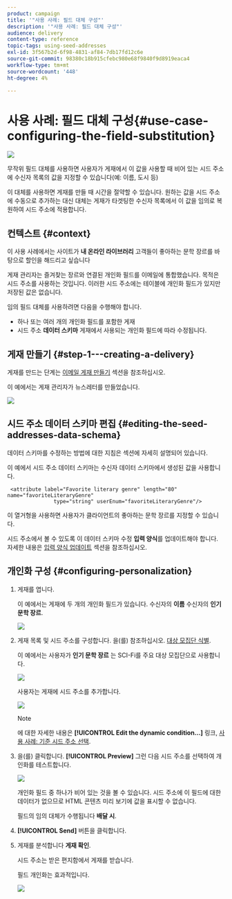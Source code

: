 ```yaml
---
product: campaign
title: '"사용 사례: 필드 대체 구성"'
description: '"사용 사례: 필드 대체 구성"'
audience: delivery
content-type: reference
topic-tags: using-seed-addresses
exl-id: 3f567b2d-6f98-4831-af84-7db17fd12c6e
source-git-commit: 98380c18b915cfebc980e68f9840f9d8919eaca4
workflow-type: tm+mt
source-wordcount: '448'
ht-degree: 4%

---
```


# 사용 사례: 필드 대체 구성{#use-case-configuring-the-field-substitution}

![](../../assets/common.svg)

무작위 필드 대체를 사용하면 사용자가 게재에서 이 값을 사용할 때 비어 있는 시드 주소에 수신자 목록의 값을 지정할 수 있습니다(예: 이름, 도시 등)

이 대체를 사용하면 게재를 만들 때 시간을 절약할 수 있습니다. 원하는 값을 시드 주소에 수동으로 추가하는 대신 대체는 게재가 타겟팅한 수신자 목록에서 이 값을 임의로 복원하여 시드 주소에 적용합니다.

## 컨텍스트 {#context}

이 사용 사례에서는 사이트가 **내 온라인 라이브러리** 고객들이 좋아하는 문학 장르를 바탕으로 할인을 해드리고 싶습니다

게재 관리자는 즐겨찾는 장르와 연결된 개인화 필드를 이메일에 통합했습니다. 목적은 시드 주소를 사용하는 것입니다. 이러한 시드 주소에는 테이블에 개인화 필드가 있지만 저장된 값은 없습니다.

임의 필드 대체를 사용하려면 다음을 수행해야 합니다.

* 하나 또는 여러 개의 개인화 필드를 포함한 게재
* 시드 주소 **데이터 스키마** 게재에서 사용되는 개인화 필드에 따라 수정됩니다.

## 게재 만들기 {#step-1---creating-a-delivery}

게재를 만드는 단계는 [이메일 게재 만들기](creating-an-email-delivery.md) 섹션을 참조하십시오.

이 예에서는 게재 관리자가 뉴스레터를 만들었습니다.

![](assets/dlv_seeds_usecase_24.png)

## 시드 주소 데이터 스키마 편집 {#editing-the-seed-addresses-data-schema}

데이터 스키마를 수정하는 방법에 대한 지침은 섹션에 자세히 설명되어 있습니다.

이 예에서 시드 주소 데이터 스키마는 수신자 데이터 스키마에서 생성된 값을 사용합니다.

```
 <attribute label="Favorite literary genre" length="80" name="favoriteLiteraryGenre"
               type="string" userEnum="favoriteLiteraryGenre"/>
```

이 열거형을 사용하면 사용자가 클라이언트의 좋아하는 문학 장르를 지정할 수 있습니다.

시드 주소에서 볼 수 있도록 이 데이터 스키마 수정 **입력 양식**&#x200B;를 업데이트해야 합니다. 자세한 내용은 [입력 양식 업데이트](use-case--selecting-seed-addresses-on-criteria.md#updating-the-input-form) 섹션을 참조하십시오.

## 개인화 구성 {#configuring-personalization}

1. 게재를 엽니다.

   이 예에서는 게재에 두 개의 개인화 필드가 있습니다. 수신자의 **이름** 수신자의 **인기 문학 장르**.

   ![](assets/dlv_seeds_usecase_25.png)

1. 게재 목록 및 시드 주소를 구성합니다. 을(를) 참조하십시오. [대상 모집단 식별](steps-defining-the-target-population.md).

   이 예에서는 사용자가 **인기 문학 장르** 는 SCI-Fi를 주요 대상 모집단으로 사용합니다.

   ![](assets/dlv_seeds_usecase_26.png)

   사용자는 게재에 시드 주소를 추가합니다.

   ![](assets/dlv_seeds_usecase_27.png)

   >[!NOTE]
   >
   >에 대한 자세한 내용은 **[!UICONTROL Edit the dynamic condition...]** 링크, [사용 사례: 기준 시드 주소 선택](use-case--selecting-seed-addresses-on-criteria.md).

1. 을(를) 클릭합니다. **[!UICONTROL Preview]** 그런 다음 시드 주소를 선택하여 개인화를 테스트합니다.

   ![](assets/dlv_seeds_usecase_28.png)

   개인화 필드 중 하나가 비어 있는 것을 볼 수 있습니다. 시드 주소에 이 필드에 대한 데이터가 없으므로 HTML 콘텐츠 미리 보기에 값을 표시할 수 없습니다.

   필드의 임의 대체가 수행됩니다 **배달 시**.

1. **[!UICONTROL Send]** 버튼을 클릭합니다.
1. 게재를 분석합니다 **게재 확인**.

   시드 주소는 받은 편지함에서 게재를 받습니다.

   필드 개인화는 효과적입니다.

   ![](assets/dlv_seeds_usecase_08.png)
